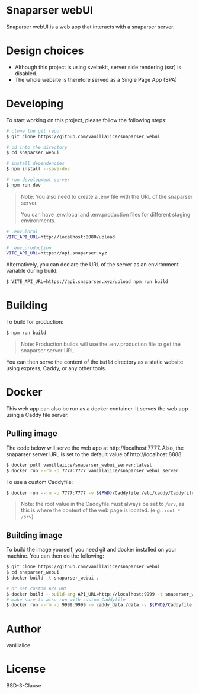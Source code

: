 # Snaparser webUI

Snaparser webUI is a web app that interacts with a snaparser server.

# Design choices

- Although this project is using sveltekit, server side rendering (ssr) is disabled.
- The whole website is therefore served as a Single Page App (SPA)

# Developing

To start working on this project, please follow the following steps:

```sh
# clone the git repo
$ git clone https://github.com/vanillaiice/snaparser_webui

# cd into the directory
$ cd snaparser_webui

# install dependencies
$ npm install --save-dev

# run development server
$ npm run dev
```

> Note: You also need to create a .env file with the URL of the snaparser server.
>
> You can have .env.local and .env.production files for different staging environments.

```sh
# .env.local
VITE_API_URL=http://localhost:8080/upload

# .env.production
VITE_API_URL=https://api.snaparser.xyz
```

Alternatively, you can declare the URL of the server as an environment variable during build:

```sh
$ VITE_API_URL=https://api.snaparser.xyz/upload npm run build
```

# Building

To build for production:

```sh
$ npm run build
```

> Note: Production builds will use the .env.production file to get the snaparser server URL.

You can then serve the content of the `build` directory as a static website using express, Caddy, or any other tools. 

# Docker

This web app can also be run as a docker container.
It serves the web app using a Caddy file server.

## Pulling image

The code below will serve the web app at http://localhost:7777. Also, the snaparser server URL is set to the default value of http://localhost:8888.

```sh
$ docker pull vanillaiice/snaparser_webui_server:latest
$ docker run --rm -p 7777:7777 vanillaiice/snaparser_webui_server 
```

To use a custom Caddyfile:

```sh
$ docker run --rm -p 7777:7777 -v ${PWD}/Caddyfile:/etc/caddy/Caddyfile vanillaiice/snaparser_webui_server
```

> Note: the root value in the Caddyfile must always be set to `/srv`, as this is where the content of the web page is located. (e.g.: `root * /srv`)

## Building image

To build the image yourself, you need git and docker installed on your machine. You can then do the following:

```sh
$ git clone https://github.com/vanillaiice/snaparser_webui
$ cd snaparser_webui
$ docker build -t snaparser_webui .

# or set custom API URL
$ docker build --build-arg API_URL=http://localhost:9999 -t snaparser_webui .
# make sure to also run with custom Caddyfile
$ docker run --rm -p 9999:9999 -v caddy_data:/data -v ${PWD}/Caddyfile:/etc/caddy/Caddyfile snaparser_webui
```

# Author

vanillaiice

# License

BSD-3-Clause
